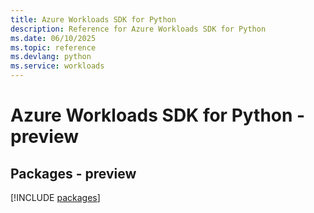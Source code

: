 ```yaml
---
title: Azure Workloads SDK for Python
description: Reference for Azure Workloads SDK for Python
ms.date: 06/10/2025
ms.topic: reference
ms.devlang: python
ms.service: workloads
---
```

# Azure Workloads SDK for Python - preview
## Packages - preview
[!INCLUDE [packages](workloads-index.md)]